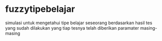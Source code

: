 # fuzzytipebelajar

simulasi untuk mengetahui tipe belajar seseorang berdasarkan hasil tes yang sudah dilakukan yang tiap tesnya telah diberikan paramater masing-masing
